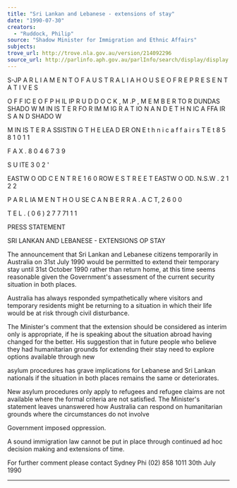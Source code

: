 ```yaml
---
title: "Sri Lankan and Lebanese - extensions of stay"
date: "1990-07-30"
creators:
  - "Ruddock, Philip"
source: "Shadow Minister for Immigration and Ethnic Affairs"
subjects:
trove_url: http://trove.nla.gov.au/version/214092296
source_url: http://parlinfo.aph.gov.au/parlInfo/search/display/display.w3p;query=Id%3A%22media/pressrel/HPR08020232%22
---
```


 S-JP A R L I A M E N T  O F  A U S T R A L I A H O U S E  O F  R E P R E S E N T A T I V E S

 O F F IC E  O F P H IL IP  R U D D O C K , M .P , M E M B E R  TO R DUNDAS   SHADO W  M IN IS T E R  FO R IM M IG R A T IO N   A N D  E T H N IC  A FFA IR S  A N D  SHADO W  

 M IN IS T E R  A SSISTIN G  T H E  LEA D ER ON E t h n i c  a f f a i r s T E t 8 5 8  1 0 1  1  

 F A X .  8 0 4  6 7 3 9

 S U ITE  3 0 2  '

 EASTW O OD C E N T R E   1 6 0  ROW E S T R E E T   EASTW O OD. N.S.W . 2 1 2 2

 P A R L IA M E N T  H O U SE   C A N B E R R A . A C T, 2 6 0 0  

 T E L . ( 0 6 )  2 7 7  71 1 1

 PRESS STATEMENT

 SRI LANKAN AND LEBANESE - EXTENSIONS OP STAY

 The announcement that Sri Lankan and Lebanese citizens temporarily  in Australia on 31st July 1990 would be permitted to extend their  temporary stay until 31st October 1990 rather than return home, at  this time seems reasonable given the Government's assessment of the  current security situation in both places.

 Australia has always responded sympathetically where visitors and  temporary residents might be returning to a situation in which  their life would be at risk through civil disturbance.

 The Minister's comment that the extension should be considered as  interim only is appropriate, if he is speaking about the situation  abroad having changed for the better. His suggestion that in  future people who believe they had humanitarian grounds for  extending their stay need to explore options available through new 

 asylum procedures has grave implications for Lebanese and Sri  Lankan nationals if the situation in both places remains the same  or deteriorates.

 New asylum procedures only apply to refugees and refugee claims are  not available where the formal criteria are not satisfied. The  Minister's statement leaves unanswered how Australia can respond on  humanitarian grounds where the circumstances do not involve 

 Government imposed oppression.

 A sound immigration law cannot be put in place through continued  ad hoc decision making and extensions of time.

 For further comment please contact Sydney Phi (02) 858 1011  30th July 1990

 *********

